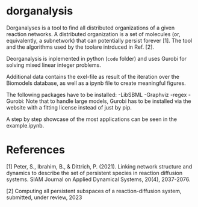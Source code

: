 # dorganalysis

Dorganalyses is a tool to find all distributed organizations of a given reaction networks. A distributed organization is a 
set of molecules (or, equivalently, a subnetwork) that can potentially persist forever [1]. The tool and the algorithms used by the toolare intrduced in Ref. [2].

Deorganalysis is inplemented in python (`code` folder) and uses Gurobi for solving mixed linear integer problems. 

Additional data contains the exel-file as result of the iteration over the Biomodels database, as well as a ipynb file to create meaningful figures.

The following packages have to be installed: 
-LibSBML
-Graphviz 
-regex
-Gurobi: Note that to handle large models, Gurobi has to be installed via the website with a fitting license instead of just by pip.

A step by step showcase of the most applications can be seen in the example.ipynb.

# References

[1] Peter, S., Ibrahim, B., & Dittrich, P. (2021). Linking network structure and dynamics to describe the set of persistent species in reaction diffusion systems. SIAM Journal on Applied Dynamical Systems, 20(4), 2037-2076.

[2] Computing all persistent subspaces of a reaction-diffusion system, submitted, under review, 2023 

